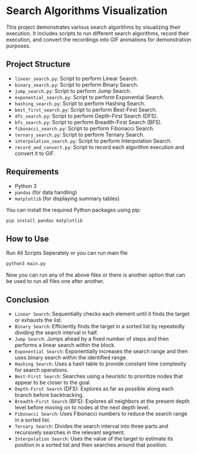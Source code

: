 # Search Algorithms Visualization

This project demonstrates various search algorithms by visualizing their execution. It includes scripts to run different search algorithms, record their execution, and convert the recordings into GIF animations for demonstration purposes.

## Project Structure

- `linear_search.py`: Script to perform Linear Search.
- `binary_search.py`: Script to perform Binary Search.
- `jump_search.py`: Script to perform Jump Search.
- `exponential_search.py`: Script to perform Exponential Search.
- `hashing_search.py`: Script to perform Hashing Search.
- `best_first_search.py`: Script to perform Best-First Search.
- `dfs_search.py`: Script to perform Depth-First Search (DFS).
- `bfs_search.py`: Script to perform Breadth-First Search (BFS).
- `fibonacci_search.py`: Script to perform Fibonacci Search.
- `ternary_search.py`: Script to perform Ternary Search.
- `interpolation_search.py`: Script to perform Interpolation Search.
- `record_and_convert.py`: Script to record each algorithm execution and convert it to GIF.

## Requirements

- Python 3
- `pandas` (for data handling)
- `matplotlib` (for displaying summary tables)

You can install the required Python packages using pip:

```bash
pip install pandas matplotlib
```

## How to Use

Run All Scripts Seperately or you can run main file

```bash
python3 main.py
```

Now you can run any of the above files or there is another option that can be used to run all files one after another.

## Conclusion 

- `Linear Search`: Sequentially checks each element until it finds the target or exhausts the list.
- `Binary Search`: Efficiently finds the target in a sorted list by repeatedly dividing the search interval in half.
- `Jump Search`: Jumps ahead by a fixed number of steps and then performs a linear search within the block.
- `Exponential Search`: Exponentially increases the search range and then uses binary search within the identified range.
- `Hashing Search`: Uses a hash table to provide constant time complexity for search operations.
- `Best-First Search`: Searches using a heuristic to prioritize nodes that appear to be closer to the goal.
- `Depth-First Search` (DFS): Explores as far as possible along each branch before backtracking.
- `Breadth-First Search` (BFS): Explores all neighbors at the present depth level before moving on to nodes at the next depth level.
- `Fibonacci Search`: Uses Fibonacci numbers to reduce the search range in a sorted list.
- `Ternary Search`: Divides the search interval into three parts and recursively searches in the relevant segment.
- `Interpolation Search`: Uses the value of the target to estimate its position in a sorted list and then searches around that position.

